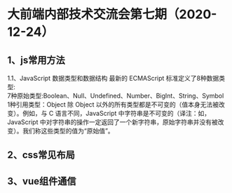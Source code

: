 # 大前端内部技术交流会第七期（2020-12-24）  
## 1、js常用方法  
1.1、JavaScript 数据类型和数据结构
最新的 ECMAScript 标准定义了8种数据类型:  
7种原始类型:Boolean、Null、Undefined、Number、BigInt、String、Symbol  
1种引用类型：Object
除 Object 以外的所有类型都是不可变的（值本身无法被改变）。例如，与 C 语言不同，JavaScript 中字符串是不可变的（译注：如，JavaScript 中对字符串的操作一定返回了一个新字符串，原始字符串并没有被改变）。我们称这些类型的值为“原始值”。

## 2、css常见布局
## 3、vue组件通信
